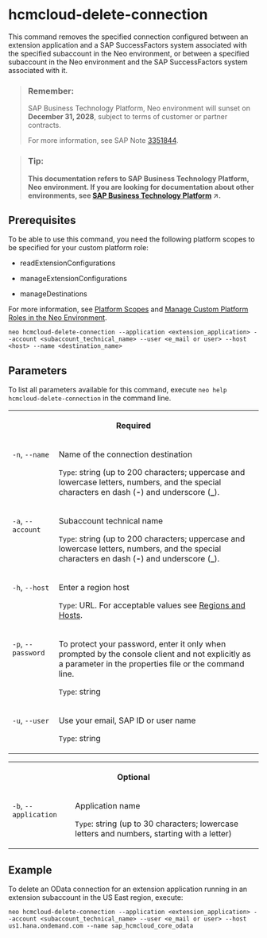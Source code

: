 <!-- loio1445cb5e66ed40728c1bbfd44c81d0c9 -->

# hcmcloud-delete-connection

This command removes the specified connection configured between an extension application and a SAP SuccessFactors system associated with the specified subaccount in the Neo environment, or between a specified subaccount in the Neo environment and the SAP SuccessFactors system associated with it.



> ### Remember:  
> SAP Business Technology Platform, Neo environment will sunset on **December 31, 2028**, subject to terms of customer or partner contracts.
> 
> For more information, see SAP Note [3351844](https://launchpad.support.sap.com/#/notes/3351844).

> ### Tip:  
> **This documentation refers to SAP Business Technology Platform, Neo environment. If you are looking for documentation about other environments, see [SAP Business Technology Platform](https://help.sap.com/viewer/65de2977205c403bbc107264b8eccf4b/Cloud/en-US/6a2c1ab5a31b4ed9a2ce17a5329e1dd8.html "SAP Business Technology Platform (SAP BTP) is an integrated offering comprised of four technology portfolios: database and data management, application development and integration, analytics, and intelligent technologies. The platform offers users the ability to turn data into business value, compose end-to-end business processes, and build and extend SAP applications quickly.") :arrow_upper_right:.**



<a name="loio1445cb5e66ed40728c1bbfd44c81d0c9__section_mtn_hnj_ndb"/>

## Prerequisites

To be able to use this command, you need the following platform scopes to be specified for your custom platform role:

-   readExtensionConfigurations

-   manageExtensionConfigurations

-   manageDestinations


For more information, see [Platform Scopes](https://help.sap.com/viewer/65de2977205c403bbc107264b8eccf4b/Cloud/en-US/f2260746ed8e446fafdeaaa8ab43e307.html) and [Manage Custom Platform Roles in the Neo Environment](https://help.sap.com/viewer/65de2977205c403bbc107264b8eccf4b/Cloud/en-US/ede5f721e78e4d678c87c8a200c564ca.html).



```
neo hcmcloud-delete-connection --application <extension_application> --account <subaccount_technical_name> --user <e_mail or user> --host <host> --name <destination_name>
```



## Parameters



To list all parameters available for this command, execute `neo help hcmcloud-delete-connection` in the command line.


<table>
<tr>
<th valign="top" colspan="2">

Required



</th>
</tr>
<tr>
<td valign="top">

`-n`, `--name`



</td>
<td valign="top">

Name of the connection destination

`Type`: string \(up to 200 characters; uppercase and lowercase letters, numbers, and the special characters en dash \(**\-**\) and underscore \(**\_**\).



</td>
</tr>
<tr>
<td valign="top">

`-a`, `--account`



</td>
<td valign="top">

Subaccount technical name

`Type`: string \(up to 200 characters; uppercase and lowercase letters, numbers, and the special characters en dash \(**\-**\) and underscore \(**\_**\).



</td>
</tr>
<tr>
<td valign="top">

`-h`, `--host`



</td>
<td valign="top">

Enter a region host

`Type`: URL. For acceptable values see [Regions and Hosts](https://help.sap.com/viewer/65de2977205c403bbc107264b8eccf4b/Cloud/en-US/350356d1dc314d3199dca15bd2ab9b0e.html).



</td>
</tr>
<tr>
<td valign="top">

`-p`, `--password`



</td>
<td valign="top">

To protect your password, enter it only when prompted by the console client and not explicitly as a parameter in the properties file or the command line.

`Type`: string



</td>
</tr>
<tr>
<td valign="top">

`-u`, `--user`



</td>
<td valign="top">

Use your email, SAP ID or user name

`Type`: string



</td>
</tr>
</table>


<table>
<tr>
<th valign="top" colspan="2">

Optional



</th>
</tr>
<tr>
<td valign="top">

`-b`, `--application`



</td>
<td valign="top">

Application name

`Type`: string \(up to 30 characters; lowercase letters and numbers, starting with a letter\)



</td>
</tr>
</table>



## Example

To delete an OData connection for an extension application running in an extension subaccount in the US East region, execute:

```
neo hcmcloud-delete-connection --application <extension_application> --account <subaccount_technical_name> --user <e_mail or user> --host us1.hana.ondemand.com --name sap_hcmcloud_core_odata
```


